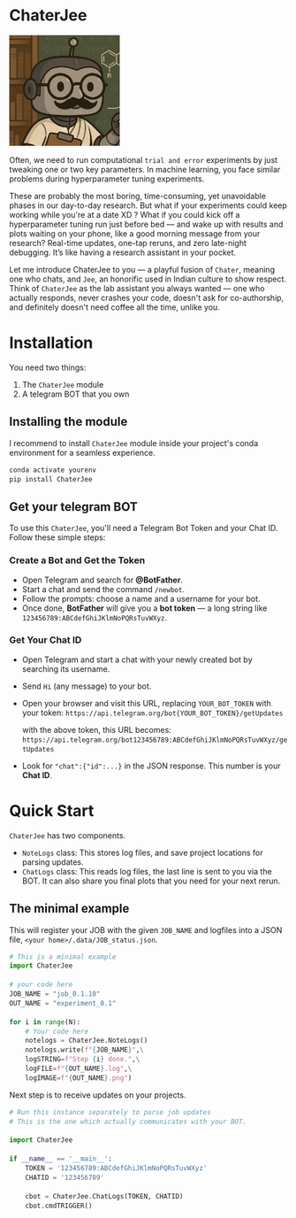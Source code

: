 # ChaterJee

<img src="https://github.com/Pallab-Dutta/ChaterJee/raw/main/ChaterJee/ProfilePhoto.png" alt="ChaterJee" width="200"/>

Often, we need to run computational `trial and error` experiments by just tweaking one or two key parameters. In machine learning, you face similar problems during hyperparameter tuning experiments. 

These are probably the most boring, time-consuming, yet unavoidable phases in our day-to-day research. But what if your experiments could keep working while you're at a date XD ? What if you could kick off a hyperparameter tuning run just before bed — and wake up with results and plots waiting on your phone, like a good morning message from your research? Real-time updates, one-tap reruns, and zero late-night debugging. It’s like having a research assistant in your pocket.

Let me introduce ChaterJee to you — a playful fusion of `Chater`, meaning one who chats, and `Jee`, an honorific used in Indian culture to show respect. Think of `ChaterJee` as the lab assistant you always wanted — one who actually responds, never crashes your code, doesn't ask for co-authorship, and definitely doesn't need coffee all the time, unlike you.

# Installation
You need two things:
 1. The `ChaterJee` module
 2. A telegram BOT that you own

## Installing the module
I recommend to install `ChaterJee` module inside your project's conda environment for a seamless experience. 
```bash
conda activate yourenv
pip install ChaterJee
```

## Get your telegram BOT
To use this `ChaterJee`, you'll need a Telegram Bot Token and your Chat ID. Follow these simple steps:

### Create a Bot and Get the Token
- Open Telegram and search for **@BotFather**.
- Start a chat and send the command `/newbot`.
- Follow the prompts: choose a name and a username for your bot.
- Once done, **BotFather** will give you a **bot token** — a long string like `123456789:ABCdefGhiJKlmNoPQRsTuvWXyz`.

### Get Your Chat ID
- Open Telegram and start a chat with your newly created bot by searching its username.
- Send `Hi` (any message) to your bot.
- Open your browser and visit this URL, replacing `YOUR_BOT_TOKEN` with your token:
`
https://api.telegram.org/bot{YOUR_BOT_TOKEN}/getUpdates
`

    with the above token, this URL becomes:
`
https://api.telegram.org/bot123456789:ABCdefGhiJKlmNoPQRsTuvWXyz/getUpdates
`
- Look for `"chat":{"id":...}` in the JSON response. This number is your **Chat ID**.


# Quick Start
`ChaterJee` has two components. 
 - `NoteLogs` class: This stores log files, and save project locations for parsing updates.
 - `ChatLogs` class: This reads log files, the last line is sent to you via the BOT. It can also share you final plots that you need for your next rerun.

## The minimal example
This will register your JOB with the given `JOB_NAME` and logfiles into a JSON file, `<your home>/.data/JOB_status.json`.

```python
# This is a minimal example
import ChaterJee

# your code here
JOB_NAME = "job_0.1.10"
OUT_NAME = "experiment_0.1"

for i in range(N):
    # Your code here
    notelogs = ChaterJee.NoteLogs()
    notelogs.write(f"{JOB_NAME}",\
    logSTRING=f"Step {i} done.",\
    logFILE=f"{OUT_NAME}.log",\
    logIMAGE=f"{OUT_NAME}.png")
 ```

Next step is to receive updates on your projects. 

```python
# Run this instance separately to parse job updates
# This is the one which actually communicates with your BOT.

import ChaterJee

if __name__ == '__main__':
    TOKEN = '123456789:ABCdefGhiJKlmNoPQRsTuvWXyz'
    CHATID = '123456789'

    cbot = ChaterJee.ChatLogs(TOKEN, CHATID)
    cbot.cmdTRIGGER()
```
